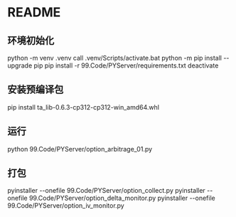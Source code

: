 # README

## 环境初始化
python -m venv .venv
call .venv/Scripts/activate.bat
python -m pip install --upgrade pip
pip install -r 99.Code/PYServer/requirements.txt
deactivate

## 安装预编译包
pip install ta_lib-0.6.3-cp312-cp312-win_amd64.whl

## 运行
python 99.Code/PYServer/option_arbitrage_01.py

## 打包
pyinstaller --onefile 99.Code/PYServer/option_collect.py
pyinstaller --onefile 99.Code/PYServer/option_delta_monitor.py
pyinstaller --onefile 99.Code/PYServer/option_iv_monitor.py

